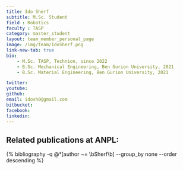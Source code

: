 ```yaml
---
title: Ido Sherf
subtitle: M.Sc. Student
field : Robotics
faculty : TASP
category: master_student
layout: team_member_personal_page
image: /img/team/IdoSherf.png
link-new-tab: true
bio:
    - M.Sc. TASP, Technion, since 2022
    - B.Sc. Mechanical Engineering, Ben Gurion University, 2021
    - B.Sc. Material Engineering, Ben Gurion University, 2021

twitter: 
youtube: 
github: 
email: idosh0@gmail.com
bitbucket: 
facebook: 
linkedin: 
---
```



## Related publications at ANPL:

{% bibliography -q @*[author ~= \bSherf\b] --group_by none --order descending %}
